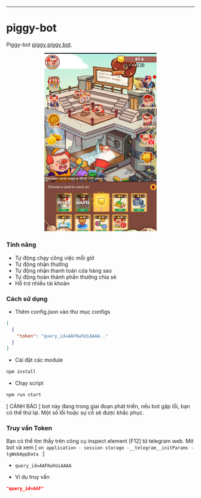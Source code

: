 
---

# piggy-bot

Piggy-bot [piggy piggy bot](https://t.me/PiggyPiggyofficialbot/game?startapp=share_5221388128).

<p align="center">
  <img src="public/piggy.png" alt="blum" width="300"/>
</p>

### Tính năng

- Tự động chạy công việc mỗi giờ
- Tự động nhận thưởng
- Tự động nhận thanh toán cửa hàng sao
- Tự động hoàn thành phần thưởng chia sẻ
- Hỗ trợ nhiều tài khoản

### Cách sử dụng

- Thêm config.json vào thư mục configs

```json
[
  {
    "token": "query_id=AAFKwhUiAAAA.."
  }
]
```

- Cài đặt các module

```bash
npm install
```

- Chạy script

```bash
npm run start
```

[ CẢNH BÁO ] bot này đang trong giai đoạn phát triển, nếu bot gặp lỗi, bạn có thể thử lại. Một số lỗi hoặc sự cố sẽ được khắc phục.

### Truy vấn Token

Bạn có thể tìm thấy trên công cụ inspect element [F12] từ telegram web. Mở bot và xem [ `on application - session storage -__telegram__initParams - tgWebAppData ` ]

- `query_id=AAFKwhUiAAAA`

- Ví dụ truy vấn

```json
"query_id=AAF"
```

